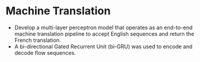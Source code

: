 # Machine Translation

- Develop a multi-layer perceptron model that operates as an end-to-end
machine translation pipeline to accept English sequences and return the
French translation.
- A bi-directional Gated Recurrent Unit (bi-GRU) was used to encode and
decode flow sequences.
